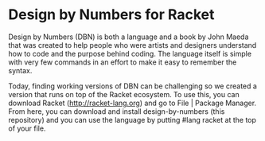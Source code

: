 Design by Numbers for Racket
===
Design by Numbers (DBN) is both a language and a book by John Maeda that was
created to help people who were artists and designers understand how to
code and the purpose behind coding. The language itself is simple with
very few commands in an effort to make it easy to remember the syntax.

Today, finding working versions of DBN can be challenging so we created
a version that runs on top of the Racket ecosystem. To use this, you can
download Racket (http://racket-lang.org) and go to File | Package Manager. 
From here, you can download and install design-by-numbers (this repository)
and you can use the language by putting #lang racket at the top of your
file.  
